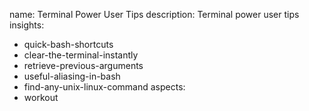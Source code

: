 name: Terminal Power User Tips
description: Terminal power user tips
insights:
  - quick-bash-shortcuts
  - clear-the-terminal-instantly
  - retrieve-previous-arguments
  - useful-aliasing-in-bash
  - find-any-unix-linux-command
aspects:
  - workout
